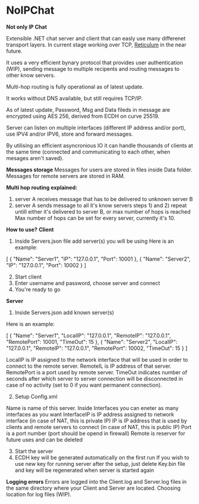 # NoIPChat
**Not only IP Chat**

Extensible .NET chat server and client that can easly use many differenet transport layers. In current stage working over TCP, <a href="https://github.com/markqvist/Reticulum">Reticulum</a> in the near future.

It uses a very efficient bynary protocol that provides user authentication (WIP), sending message to multiple recipents and routing messages to other know servers.

Multi-hop routing is fully operational as of latest update.

It works without DNS available, but still requires TCP/IP.

As of latest update, Password, Msg and Data fileds in message are encrypted using AES 256, derived from ECDH on curve 25519.

Server can listen on multiple interfaces (different IP address and/or port), use IPV4 and/or IPV6, store and forward messages.

By utilising an efficient asyncronious IO it can handle thousands of clients at the same time (connected and communicating to each other, when mesages aren't saved).

**Messages storage**
Messages for users are stored in files inside Data folder.
Messages for remote servers are stored in RAM.

**Multi hop routing explained:**
1) server A receives message that has to be delivered to unknown server B
2) server A sends message to all it's know servers
steps 1) and 2) repeat untill either it's delivered to server B, or max number of hops is reached
Max number of hops can be set for every server, currently it's 10.

**How to use?**
**Client**
1) Inside Servers.json file add server(s) you will be using
Here is an example:

[
  {
    "Name": "Server1",
    "IP": "127.0.0.1",
    "Port": 10001
  },
  {
    "Name": "Server2",
    "IP": "127.0.0.1",
    "Port": 10002
  }
]

2) Start client
3) Enter username and password, choose server and connect
4) You're ready to go

**Server**
1) Inside Servers.json add known server(s)

Here is an example:

[
  {
    "Name": "Server1",
    "LocalIP": "127.0.0.1",
    "RemoteIP": "127.0.0.1",
    "RemotePort": 10001,
    "TimeOut":  15
  },
  {
    "Name": "Server2",
    "LocalIP": "127.0.0.1",
    "RemoteIP": "127.0.0.1",
    "RemotePort": 10002,
    "TimeOut":  15
  }
]

LocalIP is IP assigned to the network interface that will be used in order to connect to the remote server.
RemoteIL is IP address of that server.
RemotePort is a port used by remote server.
TimeOut indicates number of seconds after which server to server connection will be disconnected in case of no activity (set to 0 if you want permanent connection).

2) Setup Config.xml

Name is name of this server.
Inside Interfaces you can eneter as many interfaces as you want
InterfaceIP is IP address assigned to network interface (in case of NAT, this is private IP)
IP is IP address that is used by clients and remote servers to connect (in case of NAT, this is public IP)
Port is a port number (port should be opend in firewall)
Remote is reserver for future uses and can be deleted

3) Start the server
4) ECDH key will be generated automatically on the first run
If you wish to use new key for running server after the setup, just delete Key.bin file and key will be regenerated when server is started again

**Logging errors**
Errors are logged into the Client.log and Server.log files in the same directory where your Client and Server are located.
Choosing location for log files (WIP).